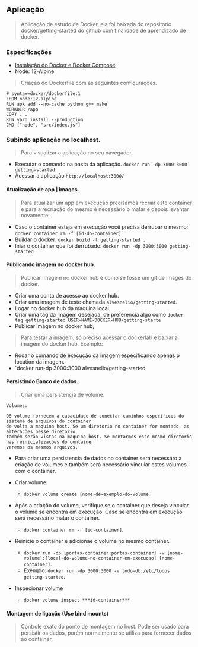 ## Aplicação

> Aplicação de estudo de Docker, ela foi baixada do repositorio docker/getting-started do github com finalidade de aprendizado de docker.

### Especificações

- [Instalação do Docker e Docker Compose](https://alvesnelio.medium.com/instala%C3%A7%C3%A3o-do-docker-no-ubuntu-20-04-aaa20f55755d)
- Node: 12-Alpine

> Criação do Dockerfile com as seguintes configurações.

```
# syntax=docker/dockerfile:1
FROM node:12-alpine
RUN apk add --no-cache python g++ make
WORKDIR /app
COPY . .
RUN yarn install --production
CMD ["node", "src/index.js"]
```

### Subindo aplicação no localhost.

> Para visualizar a aplicação no seu navegador.

- Executar o comando na pasta da aplicação. `docker run -dp 3000:3000 getting-started`
- Acessar a aplicação `http://localhost:3000/`

#### Atualização de app | images.

> Para atualizar um app em execução precisamos recriar este container e para a recriação do mesmo é necessário o matar e depois levantar novamente.

- Caso o container esteja em execução você precisa derrubar o mesmo: `docker container rm -f [id-do-container]`
- Buildar o docker: `docker build -t getting-started .`
- Iniar o container que foi derrubado: `docker run -dp 3000:3000 getting-started`
#### Publicando imagem no docker hub.

> Publicar imagem no docker hub é como se fosse um git de images do docker.

- Criar uma conta de acesso ao docker hub.
- Criar uma imagem de teste chamada `alvesnelio/getting-started`.
- Logar no docker hub da maquina local.
- Criar uma tag da imagem desejada, de preferencia algo como `docker tag getting-started USER-NAME-DOCKER-HUB/getting-starte`
- Públicar imagem no docker hub;

> Para testar a imagem, só preciso acessar o dockerlab e baixar a imagem do docker hub. Exemplo:

- Rodar o comando de execução da imagem especificando apenas o location da imagem.
- `docker run-dp 3000:3000 alvesnelio/getting-started

#### Persistindo Banco de dados.

> Criar uma persistencia de volume.

```
Volumes:

OS volume fornecem a capacidade de conectar caminhos especificos do sistema de arquivos do container 
de volta a maquina host. Se um diretorio no container for montado, as alterações nesse diretorio 
também serão vistas na maquina host. Se montarmos esse mesmo diretorio nas reinicializações do container 
veremos os mesmos arquivos.
```

- Para criar uma persistencia de dados no container será necessáro a criação de volumes e também será necessário vincular estes volumes com o container.

- Criar volume. 
  - `docker volume create [nome-de-exemplo-do-volume`.
- Após a criação do volume, verifique se o container que deseja vincular o volume se encontra em execução. Caso se encontra em execução sera necessário matar o container.  
  - `docker container rm -f [id-container]`.
- Reinicie o container e adicionae o volume no mesmo container. 
  - `docker run -dp [portas-container:portas-container] -v [nome-volume]:[local-do-volume-no-container-em-execucao] [nome-container]`.
  - Exemplo: `docker run -dp 3000:3000 -v todo-db:/etc/todos getting-started`.
- Inspecionar volume 
  - `docker volume inspect ***id-container***`

#### Montagem de ligação (Use bind mounts)

> Controle exato do ponto de montagem no host. Pode ser usado para persistir os dados, porém normalmente se utiliza para fornecer dados ao container.